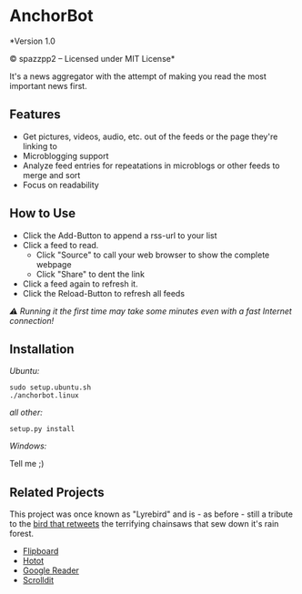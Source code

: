 AnchorBot
=========

*Version 1.0

© spazzpp2 – Licensed under MIT License*

It's a news aggregator with the attempt of making you read the most important news first.

Features
-------------

* Get pictures, videos, audio, etc. out of the feeds or the page they're linking to
* Microblogging support
* Analyze feed entries for repeatations in microblogs or other feeds to merge and sort
* Focus on readability

How to Use
----------
* Click the Add-Button to append a rss-url to your list
* Click a feed to read.
  * Click "Source" to call your web browser to show the complete webpage
  * Click "Share" to dent the link
* Click a feed again to refresh it.
* Click the Reload-Button to refresh all feeds

*⚠ Running it the first time may take some minutes even with a fast Internet connection!*

Installation
------------
*Ubuntu:*

    sudo setup.ubuntu.sh
    ./anchorbot.linux

*all other:*

    setup.py install

*Windows:*

Tell me ;)

Related Projects
----------------
This project was once known as "Lyrebird" and is - as before - still a tribute to the [bird that retweets](http://youtu.be/7XiQDgNUEMw) the terrifying chainsaws that sew down it's rain forest.

* [Flipboard](http://flipboard.com/)
* [Hotot](https://code.google.com/p/hotot)
* [Google Reader](http://reader.google.com/)
* [Scrolldit](http://scrolldit.com/)

